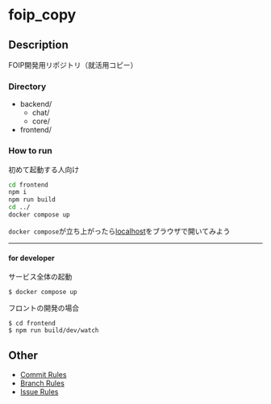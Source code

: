 # foip_copy

## Description
FOIP開発用リポジトリ（就活用コピー）

### Directory
- backend/
  - chat/
  - core/
- frontend/

### How to run
初めて起動する人向け
```bash
cd frontend
npm i
npm run build
cd ../
docker compose up
```

`docker compose`が立ち上がったら[localhost](http://localhost)をブラウザで開いてみよう

---
#### for developer
サービス全体の起動
```
$ docker compose up
```
フロントの開発の場合
```
$ cd frontend
$ npm run build/dev/watch
```

## Other
- [Commit Rules](./docs/commit_rules.md)
- [Branch Rules](./docs/branch_rules.md)
- [Issue Rules](./docs/issue_rules.md)
